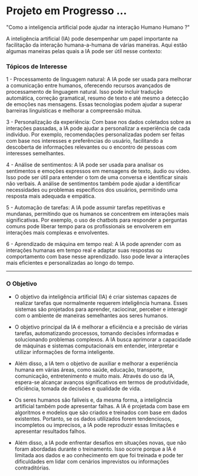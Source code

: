 # Projeto em Progresso ...

"Como a inteligencia artificial pode ajudar na interação Humano Humano ?"

A inteligência artificial (IA) pode desempenhar um papel importante na facilitação da interação humana-a-humana de várias maneiras. Aqui estão algumas maneiras pelas quais a IA pode ser útil nesse contexto:

<h3>Tópicos de Interesse</h3>

1 - Processamento de linguagem natural: A IA pode ser usada para melhorar a comunicação entre humanos, oferecendo recursos avançados de processamento de linguagem natural. Isso pode incluir tradução automática, correção gramatical, resumo de texto e até mesmo a detecção de emoções nas mensagens. Essas tecnologias podem ajudar a superar barreiras linguísticas e melhorar a compreensão mútua.



3 - Personalização da experiência: Com base nos dados coletados sobre as interações passadas, a IA pode ajudar a personalizar a experiência de cada indivíduo. Por exemplo, recomendações personalizadas podem ser feitas com base nos interesses e preferências do usuário, facilitando a descoberta de informações relevantes ou o encontro de pessoas com interesses semelhantes.

4 - Análise de sentimentos: A IA pode ser usada para analisar os sentimentos e emoções expressos em mensagens de texto, áudio ou vídeo. Isso pode ser útil para entender o tom de uma conversa e identificar sinais não verbais. A análise de sentimentos também pode ajudar a identificar necessidades ou problemas específicos dos usuários, permitindo uma resposta mais adequada e empática.

5 - Automação de tarefas: A IA pode assumir tarefas repetitivas e mundanas, permitindo que os humanos se concentrem em interações mais significativas. Por exemplo, o uso de chatbots para responder a perguntas comuns pode liberar tempo para os profissionais se envolverem em interações mais complexas e envolventes.

6 - Aprendizado de máquina em tempo real: A IA pode aprender com as interações humanas em tempo real e adaptar suas respostas ou comportamento com base nesse aprendizado. Isso pode levar a interações mais eficientes e personalizadas ao longo do tempo.

---

<h3>O Objetivo</h3>

- O objetivo da inteligência artificial (IA) é criar sistemas capazes de realizar tarefas que normalmente requerem inteligência humana. Esses sistemas são projetados para aprender, raciocinar, perceber e interagir com o ambiente de maneiras semelhantes aos seres humanos.

- O objetivo principal da IA é melhorar a eficiência e a precisão de várias tarefas, automatizando processos, tomando decisões informadas e solucionando problemas complexos. A IA busca aprimorar a capacidade de máquinas e sistemas computacionais em entender, interpretar e utilizar informações de forma inteligente.

- Além disso, a IA tem o objetivo de auxiliar e melhorar a experiência humana em várias áreas, como saúde, educação, transporte, comunicação, entretenimento e muito mais. Através do uso da IA, espera-se alcançar avanços significativos em termos de produtividade, eficiência, tomada de decisões e qualidade de vida.

- Os seres humanos são falíveis e, da mesma forma, a inteligência artificial também pode apresentar falhas. A IA é projetada com base em algoritmos e modelos que são criados e treinados com base em dados existentes. Portanto, se os dados utilizados forem tendenciosos, incompletos ou imprecisos, a IA pode reproduzir essas limitações e apresentar resultados falhos.

- Além disso, a IA pode enfrentar desafios em situações novas, que não foram abordadas durante o treinamento. Isso ocorre porque a IA é limitada aos dados e ao conhecimento em que foi treinada e pode ter dificuldades em lidar com cenários imprevistos ou informações contraditórias.
